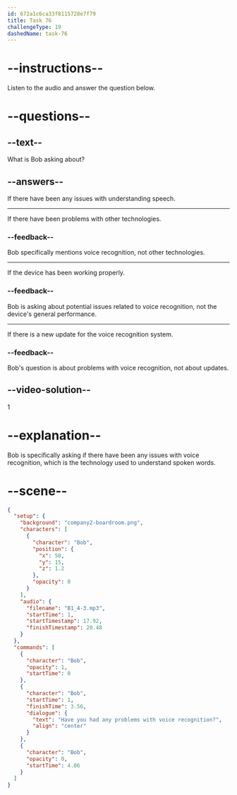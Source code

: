 ```yaml
---
id: 672a1c6ca33f8115728e7f79
title: Task 76
challengeType: 19
dashedName: task-76
---
```


<!-- (audio) Bob: Have you had any problems with voice recognition? -->

# --instructions--

Listen to the audio and answer the question below.

# --questions--

## --text--

What is Bob asking about?

## --answers--

If there have been any issues with understanding speech.

---

If there have been problems with other technologies.

### --feedback--

Bob specifically mentions voice recognition, not other technologies.

---

If the device has been working properly.

### --feedback--

Bob is asking about potential issues related to voice recognition, not the device's general performance.

---

If there is a new update for the voice recognition system.

### --feedback--

Bob's question is about problems with voice recognition, not about updates.

## --video-solution--

1

# --explanation--

Bob is specifically asking if there have been any issues with voice recognition, which is the technology used to understand spoken words.

# --scene--

```json
{
  "setup": {
    "background": "company2-boardroom.png",
    "characters": [
      {
        "character": "Bob",
        "position": {
          "x": 50,
          "y": 15,
          "z": 1.2
        },
        "opacity": 0
      }
    ],
    "audio": {
      "filename": "B1_4-3.mp3",
      "startTime": 1,
      "startTimestamp": 17.92,
      "finishTimestamp": 20.48
    }
  },
  "commands": [
    {
      "character": "Bob",
      "opacity": 1,
      "startTime": 0
    },
    {
      "character": "Bob",
      "startTime": 1,
      "finishTime": 3.56,
      "dialogue": {
        "text": "Have you had any problems with voice recognition?",
        "align": "center"
      }
    },
    {
      "character": "Bob",
      "opacity": 0,
      "startTime": 4.06
    }
  ]
}
```
